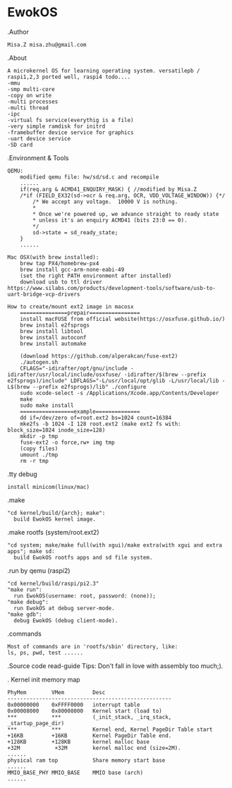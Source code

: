 # EwokOS

.Author

	Misa.Z misa.zhu@gmail.com

.About

	A microkernel OS for learning operating system. versatilepb / raspi1,2,3 ported well, raspi4 todo....
	-mmu
	-smp multi-core
	-copy on write
	-multi processes
	-multi thread
	-ipc
	-virtual fs service(everythig is a file)
	-very simple ramdisk for initrd
	-framebuffer device service for graphics
	-uart device service
	-SD card

.Environment & Tools

	QEMU: 
		modified qemu file: hw/sd/sd.c and recompile
		......
		if(req.arg & ACMD41_ENQUIRY_MASK) { //modified by Misa.Z 
		/*if (FIELD_EX32(sd->ocr & req.arg, OCR, VDD_VOLTAGE_WINDOW)) {*/
			/* We accept any voltage.  10000 V is nothing.
			*
			* Once we're powered up, we advance straight to ready state
			* unless it's an enquiry ACMD41 (bits 23:0 == 0).
			*/
			sd->state = sd_ready_state;
		}
		......

	Mac OSX(with brew installed):	
		brew tap PX4/homebrew-px4
		brew install gcc-arm-none-eabi-49
		(set the right PATH environment after installed)
		download usb to ttl driver https://www.silabs.com/products/development-tools/software/usb-to-uart-bridge-vcp-drivers
		
	How to create/mount ext2 image in macosx
		===============prepair================
		install macFUSE from official website(https://osxfuse.github.io/)
		brew install e2fsprogs
		brew install libtool 
		brew install autoconf
		brew install automake

		(download https://github.com/alperakcan/fuse-ext2)
		./autogen.sh
		CFLAGS="-idirafter/opt/gnu/include -idirafter/usr/local/include/osxfuse/ -idirafter/$(brew --prefix e2fsprogs)/include" LDFLAGS="-L/usr/local/opt/glib -L/usr/local/lib -L$(brew --prefix e2fsprogs)/lib" ./configure
		sudo xcode-select -s /Applications/Xcode.app/Contents/Developer
		make
		sudo make install
		=================example==============
		dd if=/dev/zero of=root.ext2 bs=1024 count=16384
 		mke2fs -b 1024 -I 128 root.ext2 (make ext2 fs with: block_size=1024 inode_size=128)
 		mkdir -p tmp
		fuse-ext2 -o force,rw+ img tmp
 		(copy files)
 		umount ./tmp
 		rm -r tmp
.tty debug
	
	install minicom(linux/mac)
	
.make 
	
	"cd kernel/build/{arch}; make":
	  build EwokOS kernel image.
	
.make rootfs (system/root.ext2)
	
	"cd system; make/make full(with xgui)/make extra(with xgui and extra apps"; make sd:
	  build EwokOS rootfs apps and sd file system.
	
.run by qemu (raspi2)
	
	"cd kernel/build/raspi/pi2.3"
	"make run":
	  run EwokOS(username: root, password: (none));
	"make debug":
	  run EwokOS at debug server-mode.
	"make gdb":
	  debug EwokOS (debug client-mode).

.commands 
	
	Most of commands are in 'rootfs/sbin' directory, like:
	ls, ps, pwd, test ......

.Source code read-guide
	Tips: Don't fall in love with assembly too much;).

. Kernel init memory map

	PhyMem        VMem         Desc
	----------------------------------------------------
	0x00000000    0xFFFF0000   interrupt table
	0x00008000    0x80008000   Kernel start (load to)
	***           ***          (_init_stack, _irq_stack, _startup_page_dir)
	***           ***          Kernel end, Kernel PageDir Table start
	+16KB         +16KB        Kernel PageDir Table end.
	+128KB        +128KB       kernel malloc base
	+32M           +32M        kernel malloc end (size=2M).
	......
	physical ram top           Share memory start base               
	......
	MMIO_BASE_PHY MMIO_BASE    MMIO base (arch)
	......


